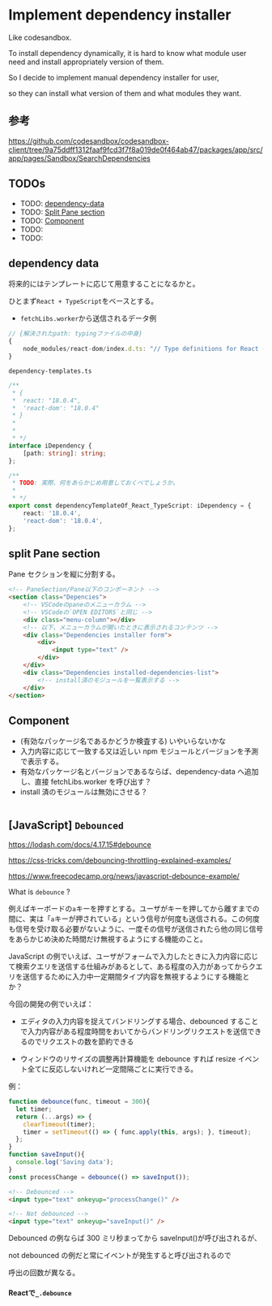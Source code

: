 # Implement dependency installer

Like codesandbox.

To install dependency dynamically, it is hard to know what module user need and install appropriately version of them.

So I decide to implement manual dependency installer for user,

so they can install what version of them and what modules they want.

## 参考

https://github.com/codesandbox/codesandbox-client/tree/9a75ddff1312faaf9fcd3f7f8a019de0f464ab47/packages/app/src/app/pages/Sandbox/SearchDependencies

## TODOs

-   TODO: [dependency-data](#dependency-data)
-   TODO: [Split Pane section](#Split-Pane-section)
-   TODO: [Component](#Component)
-   TODO: [](#)
-   TODO: [](#)

## dependency data

将来的にはテンプレートに応じて用意することになるかと。

ひとまず`React + TypeScript`をベースとする。

-   `fetchLibs.worker`から送信されるデータ例

```JavaScript
// {解決されたpath: typingファイルの中身}
{
    node_modules/react-dom/index.d.ts: "// Type definitions for React (react-dom) 18.2\n// Project: https://reactjs.org\n// Definitions by: Asana <https://asana.com>\n//                 AssureSign <http://www.assuresign.com>\n//                 Microsoft <https://microsoft.com>\n//                 MartynasZilinskas <https://github.com/MartynasZilinskas>\n//                 Josh Rutherford <https://github.com/theruther4d>\n//                 Jessica Franco <https://github.com/Jessidhia>\n//                 Sebastian Silbermann <https://github.com/eps1lon>\n// Definitions: https://github.com/DefinitelyTyped/DefinitelyTyped\n// TypeScript Version: 2.8\n\n// NOTE: Users of the `experimental` builds of React should add a reference\n// to 'react-dom/experimental' in their project. See experimental.d.ts's top comment\n// for reference and documentation on how exactly to do it.\n\nexport as namespace ReactDOM;\n\nimport {\n    ReactInstance, Component, ComponentState,\n    ReactElement, FunctionComponentElement, CElement,\n    DOMAttributes, DOMElement, ReactNode, ReactPortal\n} from 'react';\n\nexport function findDOMNode(instance: ReactInstance | null | undefined): Element | null | Text;\nexport function unmountComponentAtNode(container: Element | DocumentFragment): boolean;\n\nexport function createPortal(children: ReactNode, container: Element | DocumentFragment, key?: null | string): ReactPortal;\n\nexport const version: string;\nexport const render: Renderer;\nexport const hydrate: Renderer;\n\nexport function flushSync<R>(fn: () => R): R;\nexport function flushSync<A, R>(fn: (a: A) => R, a: A): R;\n\nexport function unstable_batchedUpdates<A, R>(callback: (a: A) => R, a: A): R;\nexport function unstable_batchedUpdates<R>(callback: () => R): R;\n\nexport function unstable_renderSubtreeIntoContainer<T extends Element>(\n    parentComponent: Component<any>,\n    element: DOMElement<DOMAttributes<T>, T>,\n    container: Element,\n    callback?: (element: T) => any): T;\nexport function unstable_renderSubtreeIntoContainer<P, T extends Component<P, ComponentState>>(\n    parentComponent: Component<any>,\n    element: CElement<P, T>,\n    container: Element,\n    callback?: (component: T) => any): T;\nexport function unstable_renderSubtreeIntoContainer<P>(\n    parentComponent: Component<any>,\n    element: ReactElement<P>,\n    container: Element,\n    callback?: (component?: Component<P, ComponentState> | Element) => any): Component<P, ComponentState> | Element | void;\n\nexport type Container = Element | Document | DocumentFragment;\n\nexport interface Renderer {\n    // Deprecated(render): The return value is deprecated.\n    // In future releases the render function's return type will be void.\n\n    <T extends Element>(\n        element: DOMElement<DOMAttributes<T>, T>,\n        container: Container| null,\n        callback?: () => void\n    ): T;\n\n    (\n        element: Array<DOMElement<DOMAttributes<any>, any>>,\n        container: Container| null,\n        callback?: () => void\n    ): Element;\n\n    (\n        element: FunctionComponentElement<any> | Array<FunctionComponentElement<any>>,\n        container: Container| null,\n        callback?: () => void\n    ): void;\n\n    <P, T extends Component<P, ComponentState>>(\n        element: CElement<P, T>,\n        container: Container| null,\n        callback?: () => void\n    ): T;\n\n    (\n        element: Array<CElement<any, Component<any, ComponentState>>>,\n        container: Container| null,\n        callback?: () => void\n    ): Component<any, ComponentState>;\n\n    <P>(\n        element: ReactElement<P>,\n        container: Container| null,\n        callback?: () => void\n    ): Component<P, ComponentState> | Element | void;\n\n    (\n        element: ReactElement[],\n        container: Container| null,\n        callback?: () => void\n    ): Component<any, ComponentState> | Element | void;\n}\n"
}
```

`dependency-templates.ts`

```TypeScript
/**
 * {
 *  react: "18.0.4",
 *  'react-dom': "18.0.4"
 * }
 *
 *
 * */
interface iDependency {
    [path: string]: string;
};

/**
 * TODO: 実際、何をあらかじめ用意しておくべでしょうか。
 *
 * */
export const dependencyTemplateOf_React_TypeScript: iDependency = {
    react: '18.0.4',
    'react-dom': '18.0.4',
};
```

## split Pane section

Pane セクションを縦に分割する。

```HTML
<!-- PaneSection/Pane以下のコンポーネント -->
<section class="Depencies">
    <!-- VSCodeのpaneのメニューカラム -->
    <!-- VSCodeの`OPEN EDITORS`と同じ -->
    <div class="menu-column"></div>
    <!-- 以下、メニューカラムが開いたときに表示されるコンテンツ -->
    <div class="Dependencies installer form">
        <div>
            <input type="text" />
        </div>
    </div>
    <div class="Dependencies installed-dependencies-list">
        <!-- install済のモジュールを一覧表示する -->
    </div>
</section>
```

## Component

-   (有効なパッケージ名であるかどうか検査する) いやいらないかな
-   入力内容に応じて一致する又は近しい npm モジュールとバージョンを予測で表示する。
-   有効なパッケージ名とバージョンであるならば、dependency-data へ追加し、直接 fetchLibs.worker を呼び出す？
-   install 済のモジュールは無効にさせる？

```TypeScript

```

## [JavaScript] `Debounced`

https://lodash.com/docs/4.17.15#debounce

https://css-tricks.com/debouncing-throttling-explained-examples/

https://www.freecodecamp.org/news/javascript-debounce-example/

What is `debounce` ?

例えばキーボードの`a`キーを押すとする。ユーザがキーを押してから離すまでの間に、実は「`a`キーが押されている」という信号が何度も送信される。この何度も信号を受け取る必要がないように、一度その信号が送信されたら他の同じ信号をあらかじめ決めた時間だけ無視するようにする機能のこと。

JavaScript の例でいえば、ユーザがフォームで入力したときに入力内容に応じて検索クエリを送信する仕組みがあるとして、ある程度の入力があってからクエリを送信するために入力中一定期間タイプ内容を無視するようにする機能とか？

今回の開発の例でいえば：

-   エディタの入力内容を捉えてバンドリングする場合、debounced することで入力内容がある程度時間をおいてからバンドリングリクエストを送信できるのでリクエストの数を節約できる

-   ウィンドウのリサイズの調整再計算機能を debounce すれば resize イベント全てに反応しないけれど一定間隔ごとに実行できる。

例：

```JavaScript
function debounce(func, timeout = 300){
  let timer;
  return (...args) => {
    clearTimeout(timer);
    timer = setTimeout(() => { func.apply(this, args); }, timeout);
  };
}
function saveInput(){
  console.log('Saving data');
}
const processChange = debounce(() => saveInput());
```

```HTML
<!-- Debounced -->
<input type="text" onkeyup="processChange()" />

<!-- Not debounced -->
<input type="text" onkeyup="saveInput()" />
```

Debounced の例ならば 300 ミリ秒まってから saveInput()が呼び出されるが、

not debounced の例だと常にイベントが発生すると呼び出されるので

呼出の回数が異なる。


#### Reactで`_.debounce`

```TypeScript

```